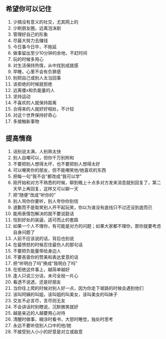 ## 希望你可以记住

1. 少搞没有意义的社交，尤其网上的
2. 少刷朋友圈，远离泡沫剧
3. 管理好自己的形象
4. 尽最大努力去赚钱
5. 今日事今日毕，不拖延
6. 做事留出至少10分钟的余地，不赶时间
7. 玩的时候多用心
8. 对生活保持热情，从中找到成就感
9. 早睡，心里不会有负罪感
10. 别把自己或别人太当回事
11. 该拒绝的时候就拒绝
12. 远离傻x和负能量的人
13. 坚持运动
14. 不喜欢的人就保持距离
15. 合得来的人就好好相处，不计较
16. 对这个世界保持好奇心
17. 多接触新事物

## 提高情商

1. 话别说太满，人别熟太快
2. 别人自嘲可以，但你千万别附和
3. 不要把别人想得太坏，也不要把别人想得太好
4. 可以嘲笑你的朋友，但不能嘲笑他/她喜欢的东西
5. 把每一句“我不会”都改成“我可以学”
6. 刚开始和对方不熟悉的时候，聊到晚上十点多对方发来消息就别回复了，第二天早上再回复，这样又可以聊一天
7. 把“随便”改成“听你的”
8. 别人骂你你要听，别人夸你你别信
9. 道歉而不是取笑别人开不起玩笑，你以为谁没有底线只不过还没到底而已
10. 能用表情包解决的就不要说脏话
11. 恰到好处的装逼，适可而止的套路
12. 如果一个人不理你，有可能是对方的问题；如果大家都不理你，那你就要考虑自身问题了
13. 人前不应该说的话，背后也别说
14. 在最愤怒的时候忍住最伤人的那句话
15. 不要把负能量带给身边人
16. 不要吝啬你的赞美和表达爱意的话
17. 把“听明白了吗”换成“我明白了吗”
18. 在拒绝这件事上，越简单越好
19. 逢人只说三分话，未可全抛一片心
20. 看透不说透，还是好朋友
21. 当你往上爬的时候对别人好一点，因为你走下坡路的时候会遇到他们
22. 该叫阿姨的叫姐，该叫姐的叫美女，该叫美女的叫妹子
23. 交友不必言尽，言尽则无友
24. 不会讲话时别瞎说，沉默微笑就好
25. 越是亲近的人越要用心对待
26. 清醒时做事，糊涂时看书，大怒时睡觉，独处时思考
27. 永远不要听信别人口中的他/她
28. 不接受别人小小的好意是对立或敌意